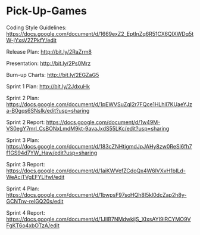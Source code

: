 # Pick-Up-Games

Coding Style Guidelines: https://docs.google.com/document/d/1669exZ2_EptInZq6R51CX6QlXWDq5tW-jYxsV2ZPkfY/edit

Release Plan: http://bit.ly/2RaZrm8

Presentation: http://bit.ly/2Ps0Mrz

Burn-up Charts: http://bit.ly/2EGZaG5

Sprint 1 Plan: http://bit.ly/2JdxuHk

Sprint 2 Plan: https://docs.google.com/document/d/1pEWVSuZqI2r7FQce1HLhll7KUaeYJza-B0gqs6SNsIk/edit?usp=sharing

Sprint 2 Report: https://docs.google.com/document/d/1w49M-VS0egY7mrl_CsBONxLmdM9kt-9avaJxdS55LKc/edit?usp=sharing

Sprint 3 Plan: https://docs.google.com/document/d/183cZNHtjgmdJpJAHy8zw0ReSl6fh7f1GS94d7YW_Haw/edit?usp=sharing

Sprint 3 Report: https://docs.google.com/document/d/1aiKWVefZCdoQx4W6lVXvH1bILd-WeAciTVgEFYLlfwI/edit

Sprint 4 Plan: https://docs.google.com/document/d/1bwpsF97soHQh8I5kl0dcZap2h8y-GCNTnv-relGQ20s/edit

Sprint 4 Report: https://docs.google.com/document/d/1JIlB7NMdwkijS_XIxsAYI9iRCYMO9VFgKT6o4xbOTzA/edit
